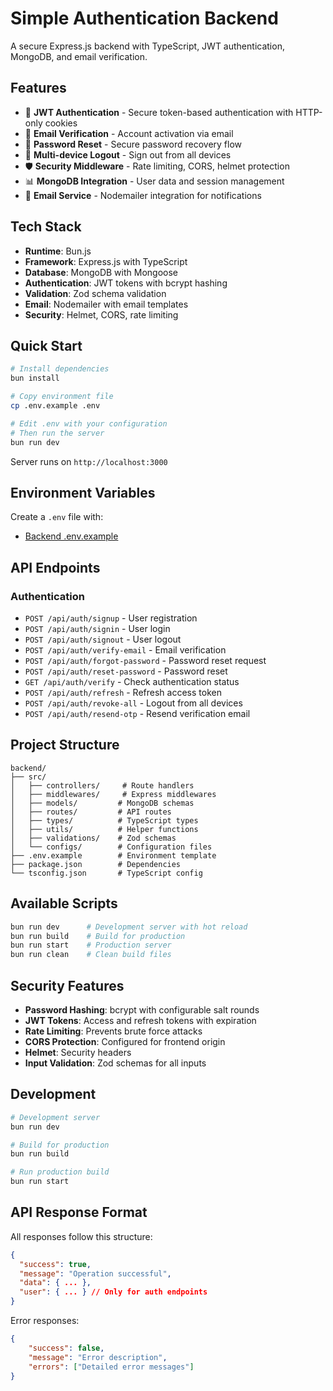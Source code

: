 # Simple Authentication Backend

A secure Express.js backend with TypeScript, JWT authentication, MongoDB, and email verification.

## Features

-   🔐 **JWT Authentication** - Secure token-based authentication with HTTP-only cookies
-   📧 **Email Verification** - Account activation via email
-   🔑 **Password Reset** - Secure password recovery flow
-   🚪 **Multi-device Logout** - Sign out from all devices
-   🛡️ **Security Middleware** - Rate limiting, CORS, helmet protection
-   📊 **MongoDB Integration** - User data and session management
-   📧 **Email Service** - Nodemailer integration for notifications

## Tech Stack

-   **Runtime**: Bun.js
-   **Framework**: Express.js with TypeScript
-   **Database**: MongoDB with Mongoose
-   **Authentication**: JWT tokens with bcrypt hashing
-   **Validation**: Zod schema validation
-   **Email**: Nodemailer with email templates
-   **Security**: Helmet, CORS, rate limiting

## Quick Start

```bash
# Install dependencies
bun install

# Copy environment file
cp .env.example .env

# Edit .env with your configuration
# Then run the server
bun run dev
```

Server runs on `http://localhost:3000`

## Environment Variables

Create a `.env` file with:

-   [Backend .env.example](https://github.com/Sh1v4nk/Simple-Authentication/blob/main/backend/.env.example)

## API Endpoints

### Authentication

-   `POST /api/auth/signup` - User registration
-   `POST /api/auth/signin` - User login
-   `POST /api/auth/signout` - User logout
-   `POST /api/auth/verify-email` - Email verification
-   `POST /api/auth/forgot-password` - Password reset request
-   `POST /api/auth/reset-password` - Password reset
-   `GET /api/auth/verify` - Check authentication status
-   `POST /api/auth/refresh` - Refresh access token
-   `POST /api/auth/revoke-all` - Logout from all devices
-   `POST /api/auth/resend-otp` - Resend verification email

## Project Structure

```
backend/
├── src/
│   ├── controllers/     # Route handlers
│   ├── middlewares/     # Express middlewares
│   ├── models/         # MongoDB schemas
│   ├── routes/         # API routes
│   ├── types/          # TypeScript types
│   ├── utils/          # Helper functions
│   ├── validations/    # Zod schemas
│   └── configs/        # Configuration files
├── .env.example        # Environment template
├── package.json        # Dependencies
└── tsconfig.json       # TypeScript config
```

## Available Scripts

```bash
bun run dev      # Development server with hot reload
bun run build    # Build for production
bun run start    # Production server
bun run clean    # Clean build files
```

## Security Features

-   **Password Hashing**: bcrypt with configurable salt rounds
-   **JWT Tokens**: Access and refresh tokens with expiration
-   **Rate Limiting**: Prevents brute force attacks
-   **CORS Protection**: Configured for frontend origin
-   **Helmet**: Security headers
-   **Input Validation**: Zod schemas for all inputs

## Development

```bash
# Development server
bun run dev

# Build for production
bun run build

# Run production build
bun run start
```

## API Response Format

All responses follow this structure:

```json
{
  "success": true,
  "message": "Operation successful",
  "data": { ... },
  "user": { ... } // Only for auth endpoints
}
```

Error responses:

```json
{
    "success": false,
    "message": "Error description",
    "errors": ["Detailed error messages"]
}
```
